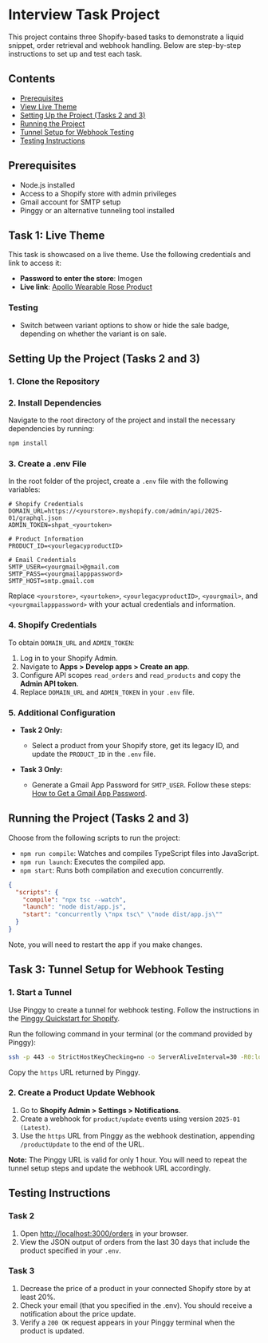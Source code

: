 # Interview Task Project

This project contains three Shopify-based tasks to demonstrate a liquid snippet, order retrieval and webhook handling. Below are step-by-step instructions to set up and test each task.

## Contents

- [Prerequisites](#prerequisites)
- [View Live Theme](#task-1-live-theme)
- [Setting Up the Project (Tasks 2 and 3)](#setting-up-the-project-tasks-2-and-3)
- [Running the Project](#running-the-project-tasks-2-and-3)
- [Tunnel Setup for Webhook Testing](#task-3-tunnel-setup-for-webhook-testing)
- [Testing Instructions](#testing-instructions)

## Prerequisites

- Node.js installed
- Access to a Shopify store with admin privileges
- Gmail account for SMTP setup
- Pinggy or an alternative tunneling tool installed

## Task 1: Live Theme

This task is showcased on a live theme. Use the following credentials and link to access it:

- **Password to enter the store**: Imogen
- **Live link**: [Apollo Wearable Rose Product](https://imogensdev.myshopify.com/products/apollo-wearable-rose)

### Testing

- Switch between variant options to show or hide the sale badge, depending on whether the variant is on sale.

## Setting Up the Project (Tasks 2 and 3)

### 1. Clone the Repository

### 2. Install Dependencies

Navigate to the root directory of the project and install the necessary dependencies by running:

```sh
npm install
```

### 3. Create a .env File

In the root folder of the project, create a `.env` file with the following variables:

```env
# Shopify Credentials
DOMAIN_URL=https://<yourstore>.myshopify.com/admin/api/2025-01/graphql.json
ADMIN_TOKEN=shpat_<yourtoken>

# Product Information
PRODUCT_ID=<yourlegacyproductID>

# Email Credentials
SMTP_USER=<yourgmail>@gmail.com
SMTP_PASS=<yourgmailapppassword>
SMTP_HOST=smtp.gmail.com
```

Replace `<yourstore>`, `<yourtoken>`, `<yourlegacyproductID>`, `<yourgmail>`, and `<yourgmailapppassword>` with your actual credentials and information.

### 4. Shopify Credentials

To obtain `DOMAIN_URL` and `ADMIN_TOKEN`:

1. Log in to your Shopify Admin.
2. Navigate to **Apps > Develop apps > Create an app**.
3. Configure API scopes `read_orders` and `read_products` and copy the **Admin API token**.
4. Replace `DOMAIN_URL` and `ADMIN_TOKEN` in your `.env` file.

### 5. Additional Configuration

- **Task 2 Only:**

  - Select a product from your Shopify store, get its legacy ID, and update the `PRODUCT_ID` in the `.env` file.

- **Task 3 Only:**
  - Generate a Gmail App Password for `SMTP_USER`. Follow these steps: [How to Get a Gmail App Password](https://support.google.com/accounts/answer/185833?hl=en).

## Running the Project (Tasks 2 and 3)

Choose from the following scripts to run the project:

- `npm run compile`: Watches and compiles TypeScript files into JavaScript.
- `npm run launch`: Executes the compiled app.
- `npm start`: Runs both compilation and execution concurrently.

```json
{
  "scripts": {
    "compile": "npx tsc --watch",
    "launch": "node dist/app.js",
    "start": "concurrently \"npx tsc\" \"node dist/app.js\""
  }
}
```

Note, you will need to restart the app if you make changes.

## Task 3: Tunnel Setup for Webhook Testing

### 1. Start a Tunnel

Use Pinggy to create a tunnel for webhook testing. Follow the instructions in the [Pinggy Quickstart for Shopify](https://pinggy.io/quickstart/shopify/#:~:text=With%20pinggy.io%20you%20can,localhost%3A3000%2Fwebhooks).

Run the following command in your terminal (or the command provided by Pinggy):

```sh
ssh -p 443 -o StrictHostKeyChecking=no -o ServerAliveInterval=30 -R0:localhost:3000 a.pinggy.io
```

Copy the `https` URL returned by Pinggy.

### 2. Create a Product Update Webhook

1. Go to **Shopify Admin > Settings > Notifications**.
2. Create a webhook for `product/update` events using version `2025-01 (Latest)`.
3. Use the `https` URL from Pinggy as the webhook destination, appending `/productUpdate` to the end of the URL.

**Note:** The Pinggy URL is valid for only 1 hour. You will need to repeat the tunnel setup steps and update the webhook URL accordingly.

## Testing Instructions

### Task 2

1. Open <http://localhost:3000/orders> in your browser.
2. View the JSON output of orders from the last 30 days that include the product specified in your `.env`.

### Task 3

1. Decrease the price of a product in your connected Shopify store by at least 20%.
2. Check your email (that you specified in the .env). You should receive a notification about the price update.
3. Verify a `200 OK` request appears in your Pinggy terminal when the product is updated.
